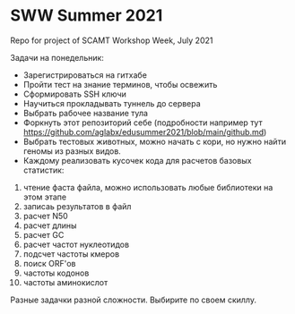 # SWW Summer 2021

Repo for project of SCAMT Workshop Week, July 2021

Задачи на понедельник:

- Зарегистрироваться на гитхабе
- Пройти тест на знание терминов, чтобы освежить
- Сформировать SSH ключи
- Научиться прокладывать туннель до сервера
- Выбрать рабочее название тула
- Форкнуть этот репозиторий себе (подробности например тут https://github.com/aglabx/edusummer2021/blob/main/github.md)
- Выбрать тестовых животных, можно начать с кори, но нужно найти геномы из разных видов.
- Каждому реализовать кусочек кода для расчетов базовых статистик:

1) чтение фаста файла, можно использовать любые библиотеки на этом этапе
2) записаь результатов в файл
3) расчет N50
4) расчет длины
5) расчет GC
6) расчет частот нуклеотидов
7) подсчет частоты кмеров
8) поиск ORF'ов
9) частоты кодонов
10) частоты аминокислот

Разные задачки разной сложности. Выбирите по своем скиллу.

